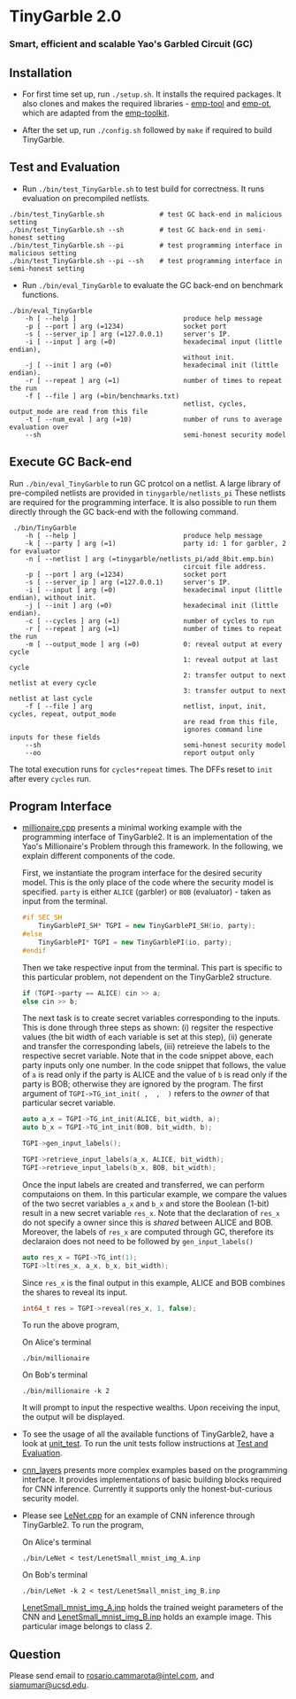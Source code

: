 # TinyGarble 2.0

### Smart, efficient and scalable Yao's Garbled Circuit (GC)

## Installation

- For first time set up, run `./setup.sh`. 
It installs the required packages. 
It also clones and makes the required libraries -
[emp-tool](https://github.com/siamumar/emp-tool) and 
[emp-ot](https://github.com/siamumar/emp-ot),
which are adapted from the [emp-toolkit](https://github.com/emp-toolkit).

- After the set up, run `./config.sh` followed by `make` if required to build TinyGarble.

## Test and Evaluation
- Run `./bin/test_TinyGarble.sh` to test build for correctness.
It runs evaluation on precompiled netlists.

```
./bin/test_TinyGarble.sh              # test GC back-end in malicious setting
./bin/test_TinyGarble.sh --sh         # test GC back-end in semi-honest setting
./bin/test_TinyGarble.sh --pi         # test programming interface in malicious setting
./bin/test_TinyGarble.sh --pi --sh    # test programming interface in semi-honest setting
```

- Run `./bin/eval_TinyGarble` to evaluate the GC back-end on benchmark functions.

```
./bin/eval_TinyGarble
    -h [ --help ]                           produce help message
    -p [ --port ] arg (=1234)               socket port
    -s [ --server_ip ] arg (=127.0.0.1)     server's IP.
    -i [ --input ] arg (=0)                 hexadecimal input (little endian),
                                            without init.
    -j [ --init ] arg (=0)                  hexadecimal init (little endian).
    -r [ --repeat ] arg (=1)                number of times to repeat the run
    -f [ --file ] arg (=bin/benchmarks.txt)
                                            netlist, cycles, output_mode are read from this file
    -t [ --num_eval ] arg (=10)             number of runs to average evaluation over
    --sh                                    semi-honest security model
```

## Execute GC Back-end
Run `./bin/eval_TinyGarble` to run GC protcol on a netlist. 
A large library of pre-compiled netlists are provided in `tinygarble/netlists_pi`
These netlists are required for the programming interface. It is also possible to run them directly through the GC back-end with the following command.

```  
 ./bin/TinyGarble   
    -h [ --help ]                           produce help message
    -k [ --party ] arg (=1)                 party id: 1 for garbler, 2 for evaluator
    -n [ --netlist ] arg (=tinygarble/netlists_pi/add_8bit.emp.bin)
                                            circuit file address.
    -p [ --port ] arg (=1234)               socket port
    -s [ --server_ip ] arg (=127.0.0.1)     server's IP.
    -i [ --input ] arg (=0)                 hexadecimal input (little endian), without init.
    -j [ --init ] arg (=0)                  hexadecimal init (little endian).
    -c [ --cycles ] arg (=1)                number of cycles to run
    -r [ --repeat ] arg (=1)                number of times to repeat the run
    -m [ --output_mode ] arg (=0)           0: reveal output at every cycle
                                            1: reveal output at last cycle
                                            2: transfer output to next netlist at every cycle
                                            3: transfer output to next netlist at last cycle
    -f [ --file ] arg                       netlist, input, init, cycles, repeat, output_mode
                                            are read from this file,
                                            ignores command line inputs for these fields
    --sh                                    semi-honest security model 
    --oo                                    report output only
```
The total execution runs for `cycles*repeat` times. The DFFs reset to `init` after every `cycles` run. 

## Program Interface

- [millionaire.cpp](exec/millionaire.cpp) presents a minimal working example with the programming interface of TinyGarble2. 
    It is an implementation of the Yao's Millionaire's Problem through this framework. 
    In the following, we explain different components of the code.

    First, we instantiate the program interface for the desired security model. 
    This is the only place of the code where the security model is specified. 
    `party` is either `ALICE` (garbler) or `BOB` (evaluator) - taken as input from the terminal. 

    ```cpp
    #if SEC_SH
        TinyGarblePI_SH* TGPI = new TinyGarblePI_SH(io, party);
    #else
        TinyGarblePI* TGPI = new TinyGarblePI(io, party);
    #endif
    ```
    
    Then we take respective input from the terminal. 
    This part is specific to this particular problem, not dependent on the TinyGarble2 structure. 
    ```cpp
    if (TGPI->party == ALICE) cin >> a;
    else cin >> b;
    ```
    
    The next task is to create secret variables corresponding to the inputs.
    This is done through three steps as shown: 
    (i) regsiter the respective values (the bit width of each variable is set at this step), 
    (ii) generate and transfer the corresponding labels, 
    (iii) retreieve the labels to the respective secret variable. 
    Note that in the code snippet above, each party inputs only one number.
    In the code snippet that follows, 
    the value of `a` is read only if the party is ALICE and 
    the value of `b` is read only if the party is BOB;
    otherwise they are ignored by the program.
    The first argument of `TGPI->TG_int_init( ,  ,  )` refers to the *owner* of that particular secret variable. 
    
    ```cpp
    auto a_x = TGPI->TG_int_init(ALICE, bit_width, a);
    auto b_x = TGPI->TG_int_init(BOB, bit_width, b);

    TGPI->gen_input_labels();

    TGPI->retrieve_input_labels(a_x, ALICE, bit_width);
    TGPI->retrieve_input_labels(b_x, BOB, bit_width);
    ```
    
    Once the input labels are created and transferred, we can perform computaions on them.
    In this particular example, 
    we compare the values of the two secret variables `a_x` and `b_x` and 
    store the Boolean (1-bit) result in a new secret variable `res_x`.
    Note that the declaration of `res_x` do not specify a owner since this is *shared* between ALICE and BOB.
    Moreover, the labels of `res_x` are computed through GC, 
    therefore its declaraion does not need to be followed by `gen_input_labels()`
    
    ```cpp
    auto res_x = TGPI->TG_int(1);
    TGPI->lt(res_x, a_x, b_x, bit_width);
    ```
    
    Since `res_x` is the final output in this example, ALICE and BOB combines the shares to reveal its input.
    ```cpp
    int64_t res = TGPI->reveal(res_x, 1, false);
    ```

    To run the above program,

    On Alice's terminal

    ```
    ./bin/millionaire
    ```

    On Bob's terminal

    ```
    ./bin/millionaire -k 2
    ```

    It will prompt to input the respective wealths. Upon receiving the input, the output will be displayed. 

- To see the usage of all the available functions of TinyGarble2, have a look at [unit_test](exec/unit_test.h). 
    To run the unit tests follow instructions at [Test and Evaluation](/README.md#Test-and-Evaluation).

- [cnn_layers](sygc/cnn_layers.h) presents more complex examples based on the programming interface. It provides implementations of basic building blocks required for CNN inference. Currently it supports only the honest-but-curious security model. 

- Please see [LeNet.cpp](exec/LeNet.cpp) for an example of CNN inference through TinyGarble2. To run the program,

    On Alice's terminal

    ```
    ./bin/LeNet < test/LenetSmall_mnist_img_A.inp
    ```

    On Bob's terminal

    ```
    ./bin/LeNet -k 2 < test/LenetSmall_mnist_img_B.inp
    ```
    [LenetSmall_mnist_img_A.inp](test/LenetSmall_mnist_img_A.inp) holds the trained weight parameters of the CNN and [LenetSmall_mnist_img_B.inp](test/LenetSmall_mnist_img_B.inp) holds an example image. This particular image belongs to class 2. 

## Question
Please send email to rosario.cammarota@intel.com, and siamumar@ucsd.edu.


